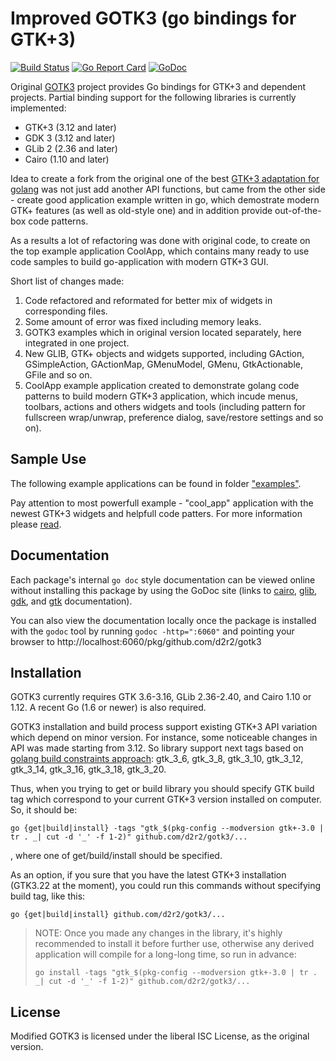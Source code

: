 Improved GOTK3 (go bindings for GTK+3)
======================================

[![Build Status](https://travis-ci.org/d2r2/gotk3.svg?branch=master)](https://travis-ci.org/d2r2/gotk3)
[![Go Report Card](https://goreportcard.com/badge/github.com/d2r2/gotk3)](https://goreportcard.com/report/github.com/d2r2/gotk3)
[![GoDoc](https://godoc.org/github.com/d2r2/gotk3?status.svg)](https://godoc.org/github.com/d2r2/gotk3)
<!--
[![Coverage Status](https://coveralls.io/repos/d2r2/gotk3/badge.svg?branch=master)](https://coveralls.io/r/d2r2/gotk3?branch=master)
-->


Original [GOTK3](https://godoc.org/github.com/gotk3) project provides Go bindings for GTK+3 and dependent
projects. Partial binding support for the
following libraries is currently implemented:

  - GTK+3 (3.12 and later)
  - GDK 3 (3.12 and later)
  - GLib 2 (2.36 and later)
  - Cairo (1.10 and later)

Idea to create a fork from the original one of the best
[GTK+3 adaptation for golang](https://godoc.org/github.com/gotk3) was
not just add another API functions, but came from the other side - create
good application example written in go, which demostrate modern GTK+ features
(as well as old-style one) and in addition provide out-of-the-box code patterns.

As a results a lot of refactoring was done with original code, to create on
the top example application CoolApp, which contains many ready to use code samples
to build go-application with modern GTK+3 GUI.

Short list of changes made:
1) Code refactored and reformated for better mix of widgets in corresponding files.
2) Some amount of error was fixed including memory leaks.
3) GOTK3 examples which in original version located separately, here integrated in one project.
4) New GLIB, GTK+ objects and widgets supported, including GAction, GSimpleAction, GActionMap,
GMenuModel, GMenu, GtkActionable, GFile and so on.
5) CoolApp example application created to demonstrate golang code patterns to build
modern GTK+3 application, which incude menus, toolbars, actions and others
widgets and tools (including pattern for fullscreen wrap/unwrap, preference dialog,
save/restore settings and so on).

Sample Use
----------

The following example applications can be found in folder
["examples"](https://github.com/d2r2/gotk3/tree/master/examples).

Pay attention to most powerfull example - "cool_app" application with the newest GTK+3 widgets and
helpfull code patters. For more information please [read]().

Documentation
-------------

Each package's internal `go doc` style documentation can be viewed
online without installing this package by using the GoDoc site (links
to [cairo](http://godoc.org/github.com/d2r2/gotk3/cairo),
[glib](http://godoc.org/github.com/d2r2/gotk3/glib),
[gdk](http://godoc.org/github.com/d2r2/gotk3/gdk), and
[gtk](http://godoc.org/github.com/d2r2/gotk3/gtk) documentation).

You can also view the documentation locally once the package is
installed with the `godoc` tool by running `godoc -http=":6060"` and
pointing your browser to
http://localhost:6060/pkg/github.com/d2r2/gotk3

Installation
------------

GOTK3 currently requires GTK 3.6-3.16, GLib 2.36-2.40, and
Cairo 1.10 or 1.12. A recent Go (1.6 or newer) is also required.

GOTK3 installation and build process support existing GTK+3 API variation which depend on minor version.
For instance, some noticeable changes in API was made starting from 3.12. So library support next tags
based on [golang build constraints approach](https://golang.org/pkg/go/build/#hdr-Build_Constraints): gtk_3_6, gtk_3_8, gtk_3_10, gtk_3_12, gtk_3_14, gtk_3_16, gtk_3_18, gtk_3_20.

Thus, when you trying to get or build library you should specify GTK build tag which correspond
to your current GTK+3 version installed on computer. So, it should be:
```
go {get|build|install} -tags "gtk_$(pkg-config --modversion gtk+-3.0 | tr . _| cut -d '_' -f 1-2)" github.com/d2r2/gotk3/...
```
, where one of get/build/install should be specified.

As an option, if you sure that you have the latest GTK+3 installation (GTK3.22 at the moment),
you could run this commands without specifying build tag, like this:
```
go {get|build|install} github.com/d2r2/gotk3/...
```
> NOTE: Once you made any changes in the library, it's highly recommended to install it before further use,
otherwise any derived application will compile for a long-long time, so run in advance:
> ```
> go install -tags "gtk_$(pkg-config --modversion gtk+-3.0 | tr . _| cut -d '_' -f 1-2)" github.com/d2r2/gotk3/...
> ```


License
-------

Modified GOTK3 is licensed under the liberal ISC License, as the original version.
